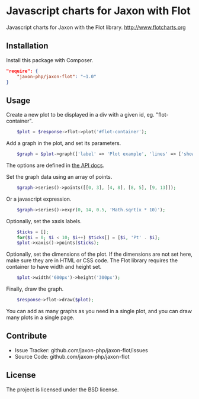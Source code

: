 Javascript charts for Jaxon with Flot
=====================================

Javascript charts for Jaxon with the Flot library.
http://www.flotcharts.org

Installation
------------

Install this package with Composer.

```json
"require": {
    "jaxon-php/jaxon-flot": "~1.0"
}
```

Usage
-----

Create a new plot to be displayed in a div with a given id, eg. "flot-container".

```php
    $plot = $response->flot->plot('#flot-container');
```

Add a graph in the plot, and set its parameters.

```php
    $graph = $plot->graph(['label' => 'Plot example', 'lines' => ['show' => true]]);
```
The options are defined in [the API docs](https://github.com/flot/flot/blob/master/API.md#plot-options).

Set the graph data using an array of points.

```php
    $graph->series()->points([[0, 3], [4, 8], [8, 5], [9, 13]]);
```

Or a javascript expression.

```php
    $graph->series()->expr(0, 14, 0.5, 'Math.sqrt(x * 10)');
```

Optionally, set the xaxis labels.

```php
    $ticks = [];
    for($i = 0; $i < 10; $i++) $ticks[] = [$i, 'Pt' . $i];
    $plot->xaxis()->points($ticks);
```

Optionally, set the dimensions of the plot.
If the dimensions are not set here, make sure they are in HTML or CSS code.
The Flot library requires the container to have width and height set.

```php
    $plot->width('600px')->height('300px');
```

Finally, draw the graph.

```php
    $response->flot->draw($plot);
```

You can add as many graphs as you need in a single plot, and you can draw many plots in a single page.

Contribute
----------

- Issue Tracker: github.com/jaxon-php/jaxon-flot/issues
- Source Code: github.com/jaxon-php/jaxon-flot

License
-------

The project is licensed under the BSD license.
